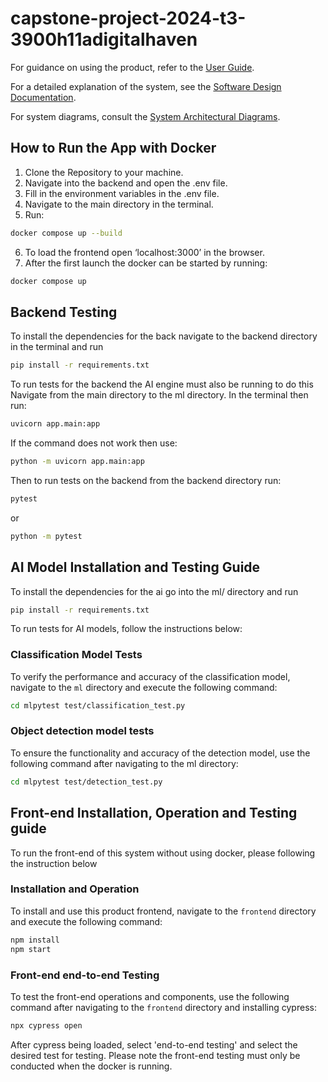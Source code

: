 # capstone-project-2024-t3-3900h11adigitalhaven

For guidance on using the product, refer to the [User Guide](User%20Guide.pdf).

For a detailed explanation of the system, see the [Software Design Documentation](Software%20Design%20Documents.pdf).

For system diagrams, consult the [System Architectural Diagrams](System%20Architectural%20Diagrams.pdf).

## How to Run the App with Docker

1. Clone the Repository to your machine.
2. Navigate into the backend and open the .env file.
3. Fill in the environment variables in the .env file.
4. Navigate to the main directory in the terminal.
5. Run:

```bash
docker compose up --build
```

6. To load the frontend open ‘localhost:3000’ in the browser.
7. After the first launch the docker can be started by running:

```bash
docker compose up
```

## Backend Testing

To install the dependencies for the back navigate to the backend directory in the terminal and run

```bash
pip install -r requirements.txt
```

To run tests for the backend the AI engine must also be running to do this Navigate from the main directory to the ml directory. In the terminal then run:

```bash
uvicorn app.main:app
```

If the command does not work then use:

```bash
python -m uvicorn app.main:app
```

Then to run tests on the backend from the backend directory run:

```bash
pytest
```

or

```bash
python -m pytest
```

## AI Model Installation and Testing Guide

To install the dependencies for the ai go into the ml/ directory and run

```bash
pip install -r requirements.txt
```

To run tests for AI models, follow the instructions below:

### Classification Model Tests

To verify the performance and accuracy of the classification model, navigate to the `ml` directory and execute the following command:

```bash
cd mlpytest test/classification_test.py
```

### Object detection model tests

To ensure the functionality and accuracy of the detection model, use the following command after navigating to the ml directory:

```bash
cd mlpytest test/detection_test.py
```

## Front-end Installation, Operation and Testing guide

To run the front-end of this system without using docker, please following the instruction below

### Installation and Operation

To install and use this product frontend, navigate to the `frontend` directory and execute the following command:

```bash
npm install
npm start
```

### Front-end end-to-end Testing

To test the front-end operations and components, use the following command after navigating to the `frontend` directory and installing cypress:

```bash
npx cypress open
```

After cypress being loaded, select 'end-to-end testing' and select the desired test for testing. Please note the front-end testing must only be conducted when the docker is running.
